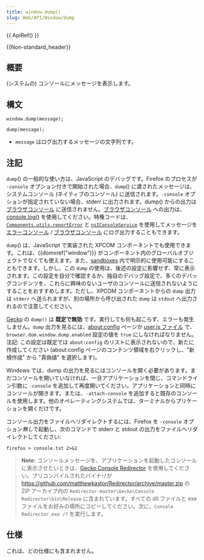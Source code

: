 ```yaml
---
title: window.dump()
slug: Web/API/Window/dump
---
```


{{ ApiRef() }}

{{Non-standard_header}}

## 概要

(システムの) コンソールにメッセージを表示します。

## 構文

```
window.dump(message);

dump(message);
```

- `message` はログ出力するメッセージの文字列です。

## 注記

`dump`() の一般的な使い方は、JavaScript のデバッグです。Firefox のプロセスが `-console` オプション付きで開始された場合、`dump`() に渡されたメッセージは、システムコンソール (ネイティブのコンソール) に送信されます。`-console` オプションが指定されていない場合、stderr に出力されます。dump() からの出力は [ブラウザコンソール](/ja/docs/Tools/Browser_Console) に送信されません。[ブラウザコンソール](/ja/docs/Tools/Browser_Console) への出力は、[console.log()](/ja/docs/Web/API/Console.log) を使用してください。特権コードは、[`Components.utils.reportError`](/ja/docs/Components.utils.reportError) と [`nsIConsoleService`](/ja/docs/XPCOM_Interface_Reference/nsIConsoleService) を使用してメッセージを [エラーコンソール](/ja/docs/Error_Console) / [ブラウザコンソール](/ja/docs/Tools/Browser_Console) にログ出力することもできます。

`dump`() は、JavaScript で実装された XPCOM コンポーネントでも使用できます。これは、{{domxref("window")}} がコンポーネント内のグローバルオブジェクトでなくても使えます。また、[sandboxes](/ja/docs/Components.utils.Sandbox#Methods_available_on_the_Sandbox_object) 内で明示的に使用可能にすることもできます。しかし、この `dump` の使用は、後述の設定に影響せず、常に表示されます。この設定を自分で確認するか、独自のデバッグ設定で、多くのデバッグコンテンツを、これらに興味のないユーザのコンソールに送信されないようにすることをおすすめします。ただし、XPCOM コンポーネントからの `dump` 出力は `stderr` へ送られますが、別の場所から呼び出された `dump` は `stdout` へ出力されるので注意してください。

[Gecko](/ja/docs/Gecko) の `dump()` は **既定で無効** です。実行しても何も起こらず、エラーも発生しません。`dump` 出力を見るには、[about:config](http://kb.mozillazine.org/About:config) ページか [user.js ファイル](http://kb.mozillazine.org/User.js_file) で、`browser.dom.window.dump.enabled` 設定の値を `true` にしなければなりません。注記: この設定は既定では `about:config` のリストに表示されないので、新たに作成してください (about:config ページのコンテンツ領域を右クリックし、"新規作成" から "真偽値" を選択します)。

Windows では、dump の出力を見るにはコンソールを開く必要があります。まだコンソールを開いていなければ、一旦アプリケーションを閉じ、コマンドライン引数に `-console` を追加して再度開いてください。アプリケーションと同時にコンソールが開きます。または、`-attach-console` を追加すると既存のコンソールを使用します。他のオペレーティングシステムでは、ターミナルからプリケーションを開くだけです。

コンソール出力をファイルへリダイレクトするには、Firefox を `-console` オプション*無し*で起動し、次のコマンドで stderr と stdout の出力をファイルへリダイレクトしてください:

```
firefox > console.txt 2>&1
```

> **Note:** コンソールメッセージを、アプリケーションを起動したコンソールに表示させたいときは、[Gecko Console Redirector](https://github.com/matthewkastor/Redirector) を使用してください。プリコンパイルされたバイナリが <https://github.com/matthewkastor/Redirector/archive/master.zip> の ZIP アーカイブ内の `Redirector-master\Gecko\Console Redirector\bin\Release` に含まれています。すべての dll ファイルと exe ファイルをお好みの場所にコピーしてください。次に、`Console Redirector.exe /?` を実行します。

## 仕様

これは、どの仕様にも含まれません。
